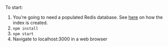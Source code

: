 To start:

1. You're going to need a populated Redis database. See [here](https://github.com/teekwak/ics-index-creator) on how the index is created.
2. `npm install`
3. `npm start`
4. Navigate to localhost:3000 in a web browser
